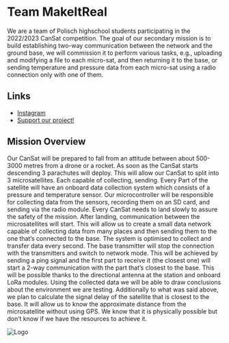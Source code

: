 
# Team MakeItReal

We are a team of Polisch highschool students participating in the 2022/2023 CanSat competition. The goal of our secondary mission is to build establishing two-way communication between the network and the ground base, we will commission it to perform various tasks, e.g., uploading and modifying a file to each micro-sat, and then returning it to the base, or sending temperature and pressure data from each micro-sat using a radio connection only with one of them.    


## Links

 - [Instagram](https://www.instagram.com/makeitreal__team/)
 - [Support our project!](https://zrzutka.pl/untfp4)




## Mission Overview

Our CanSat will be prepared to fall from an attitude between about 500-3000 metres from a drone or a
rocket. As soon as the CanSat starts descending 3 parachutes will deploy. This will allow our CanSat to split
into 3 microsatellites. Each capable of collecting, sending. Every Part of the satellite will have an onboard data collection system which consists of a pressure and
temperature sensor. Our microcontroller will be responsible for collecting data from the sensors, recording
them on an SD card, and sending via the radio module.
Every CanSat needs to land slowly to assure the safety of the mission. After landing, communication
between the microsatellites will start. This will allow us to create a small data network capable of collecting
data from many places and then sending them to the one that’s connected to the base. The system is
optimised to collect and transfer data every second.
The base transmitter will stop the connection with the transmitters and switch to network mode. This will
be achieved by sending a ping signal and the first part to receive it (the closest one) will start a 2-way
communication with the part that’s closest to the base. This will be possible thanks to the directional
antenna at the station and onboard LoRa modules.
Using the collected data we will be able to draw conclusions about the environment we are testing.
Additionally to what was said above, we plan to calculate the signal delay of the satellite that is closest to
the base. It will allow us to know the approximate distance from the microsatellite without using GPS. We
know that it is physically possible but don’t know if we have the resources to achieve it.


![Logo](https://zrzutka.pl/uploads/chipin/untfp4/cover/orginal/98900a958685e8c98d36d2553ba06ab4.jpg)

